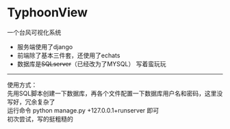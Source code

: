 # TyphoonView
一个台风可视化系统  
 - 服务端使用了django
 - 前端除了基本三件套，还使用了echats
 - 数据库是~~SQLserver~~（已经改为了MYSQL）
写着蛮玩玩  

 ---  
  
使用方式：  
先用SQL脚本创建一下数据库，再各个文件配置一下数据库用户名和密码，这里没写好，冗余复杂了  
运行命令 python manage.py +127.0.0.1+runserver 即可  
初次尝试，写的挺粗糙的
